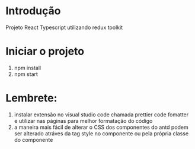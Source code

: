 # Introdução

Projeto React Typescript utilizando redux toolkit

# Iniciar o projeto

1. npm install
2. npm start

# Lembrete:

1.  instalar extensão no visual studio code chamada prettier code fomatter e utilizar nas páginas para melhor formatação do código
2.  a maneira mais fácil de alterar o CSS dos componentes do antd podem ser alterado atráves da tag style no componente ou pela própria classe do componente
